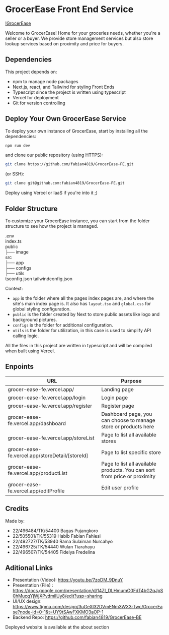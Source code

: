 # GrocerEase Front End Service

[!GrocerEase](./public/img/background.jpg)

Welcome to GrocerEase! Home for your groceries needs, whether you're a seller or a buyer. We provide store management services but also store lookup services based on proximity and price for buyers. 

## Dependencies

This project depends on:
- npm to manage node packages
- Next.js, react, and Tailwind for styling Front Ends
- Typescript since the project is written using typescript
- Vercel for deployment
- Git for version controlling

## Deploy Your Own GrocerEase Service

To deploy your own instance of GrocerEase, start by installing all the dependencies:

```bash
npm run dev
```

and clone our public repository (using HTTPS):

```bash
git clone https://github.com/fabian4819/GrocerEase-FE.git
```

(or SSH):

```bash
git clone git@github.com:fabian4819/GrocerEase-FE.git
```
Deploy using Vercel or IaaS if you're into it ;)

## Folder Structure

To customize your GrocerEase instance, you can start from the folder structure to see how the project is managed.

.env \
index.ts \
public \
├── image \
src \
├── app \
├── configs \
├── utils \
tsconfig.json
tailwindconfig.json

Context:
- `app` is the folder where all the pages index pages are, and where the site's main index page is. It also has `layout.tsx` and `global.css` for global styling configuration.
- `public` is the folder created by Next to store public assets like logo and background pictures.
- `configs` is the folder for additional configuration.
- `utils` is the folder for utilization, in this case is used to simplify API calling logic. 

All the files in this project are written in typescript and will be compiled when built using Vercel. 

## Enpoints

| URL                                    | Purpose                                 |
|----------------------------------------|-----------------------------------------|
|grocer-ease-fe.vercel.app/              | Landing page                            |
|grocer-ease-fe.vercel.app/login         | Login page                              |
|grocer-ease-fe.vercel.app/register      | Register page                           |
|grocer-ease-fe.vercel.app/dashboard     | Dashboard page, you can choose to manage store or products here |
|grocer-ease-fe.vercel.app/storeList     | Page to list all available stores       |
|grocer-ease-fe.vercel.app/storeDetail/[storeId]     | Page to list specific store |
|grocer-ease-fe.vercel.app/productList   | Page to list all available products. You can sort from price or proximity |
|grocer-ease-fe.vercel.app/editProfile   | Edit user profile                          |

## Credits

Made by:
- 22/496484/TK/54400 Bagas Pujangkoro
- 22/505501/TK/55319 Habib Fabian Fahlesi
- 22/492727/TK/53940 Rama Sulaiman Nurcahyo
- 22/496725/TK/54440 Wulan Tiarahayu
- 22/496507/TK/54405 Fidelya Fredelina

## Aditional Links
- Presentation (Video): https://youtu.be/7zoDM_9DnuY
- Presentation (File) : https://docs.google.com/presentation/d/14Zl_DLHmumO0FdT4bG2qJpS0hMucqYjWjXPvdmiIUy8/edit?usp=sharing
- UI/UX design: https://www.figma.com/design/3uGeXl32DVmENm3WX3rTwc/GrocerEase?node-id=0-1&t=UY9tSAwFXKMO3aOP-1
- Backend Repo: https://github.com/fabian4819/GrocerEase-BE

Deployed website is available at the about section
